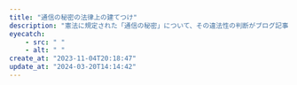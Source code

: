 ```yaml
---
title: "通信の秘密の法律上の建てつけ"
description: "憲法に規定された「通信の秘密」について、その違法性の判断がブログ記事になっていたので、紹介します。"
eyecatch: 
    - src: " "
    - alt: " "
create_at: "2023-11-04T20:18:47"
update_at: "2024-03-20T14:14:42"
---
```


